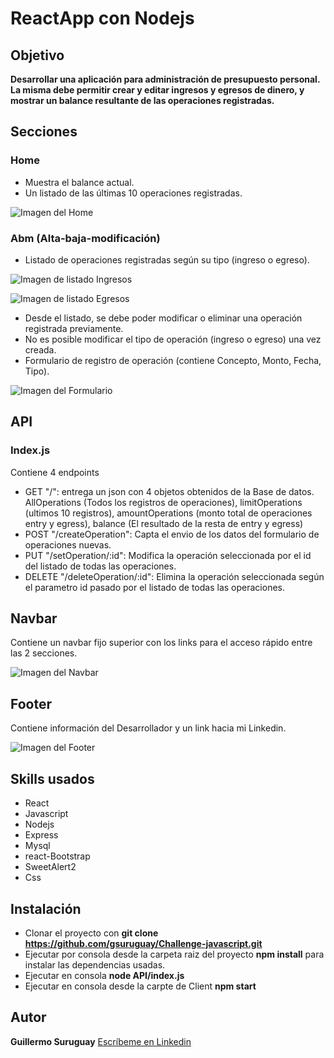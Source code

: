 # ReactApp con Nodejs

## Objetivo

**Desarrollar una aplicación para administración de presupuesto personal. La misma debe permitir crear y editar ingresos y egresos de dinero, y mostrar un balance resultante de las operaciones registradas.**

## Secciones
### Home

* Muestra el balance actual. 
* Un listado de las últimas 10 operaciones registradas.

![Imagen del Home](https://i.postimg.cc/G2DsQCB1/Home.jpg)

### Abm (Alta-baja-modificación)

*  Listado de operaciones registradas según su tipo (ingreso o egreso).

![Imagen de listado Ingresos](https://i.postimg.cc/Xvp5rF4q/entry.jpg)

![Imagen de listado Egresos](https://i.postimg.cc/CKXqk1xN/egress.jpg)

*  Desde el listado, se debe poder modificar o eliminar una operación registrada previamente.
*  No es posible modificar el tipo de operación (ingreso o egreso) una vez creada.
*  Formulario de registro de operación (contiene Concepto, Monto, Fecha, Tipo).

![Imagen del Formulario](https://i.postimg.cc/kgj8MwrL/form.jpg)

## API
### Index.js
Contiene 4 endpoints

* GET "/": entrega un json con 4 objetos obtenidos de la Base de datos. AllOperations (Todos los registros de operaciones), limitOperations (ultimos 10 registros), amountOperations (monto total de operaciones entry y egress), balance (El resultado de la resta de entry y egress)
* POST "/createOperation": Capta el envio de los datos del formulario de operaciones nuevas.
* PUT "/setOperation/:id": Modifica la operación seleccionada por el id del listado de todas las operaciones.
* DELETE "/deleteOperation/:id": Elimina la operación seleccionada según el parametro id pasado por el listado de todas las operaciones.

## Navbar
Contiene un navbar fijo superior con los links para el acceso rápido entre las 2 secciones.

![Imagen del Navbar](https://i.postimg.cc/fRWmhpPx/navbar.jpg)

## Footer
Contiene información del Desarrollador y un link hacia mi Linkedin.

![Imagen del Footer](https://i.postimg.cc/bN9kWpmy/Footer.jpg)

## Skills usados
* React
* Javascript
* Nodejs
* Express
* Mysql
* react-Bootstrap
* SweetAlert2
* Css

## Instalación
* Clonar el proyecto con **git clone https://github.com/gsuruguay/Challenge-javascript.git**
* Ejecutar por consola desde la carpeta raiz del proyecto **npm install** para instalar las dependencias usadas.
* Ejecutar en consola **node API/index.js**
* Ejecutar en consola desde la carpte de Client **npm start**

## Autor
**Guillermo Suruguay**
[Escríbeme en Linkedin](https://www.linkedin.com/in/guillermo-suruguay-desarrollador-web)

